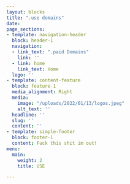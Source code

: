 ```yaml
---
layout: blocks
title: ".use domains"
date: 
page_sections:
- template: navigation-header
  block: header-1
  navigation:
  - link_text: ".paid Domains"
    link: ''
  - link: home
    link_text: Home
  logo: ''
- template: content-feature
  block: feature-1
  media_alignment: Right
  media:
    image: "/uploads/2022/01/13/logos.jpeg"
    alt_text: ''
  headline: ''
  slug: ''
  content: ''
- template: simple-footer
  block: footer-1
  content: Fuck this shit im out!
menu:
  main:
    weight: 2
    title: USE

---
```

